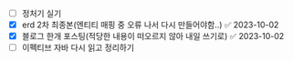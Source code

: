 - [ ] 정처기 실기
- [x] erd 2차 최종본(엔티티 매핑 중 오류 나서 다시 만들어야함..) ✅ 2023-10-02
- [x] 블로그 한개 포스팅(적당한 내용이 떠오르지 않아 내일 쓰기로) ✅ 2023-10-02
- [ ] 이펙티브 자바 다시 읽고 정리하기